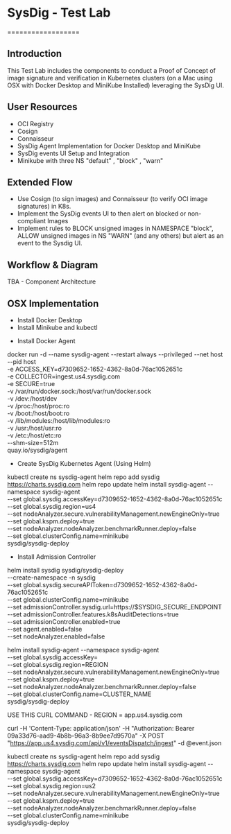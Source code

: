 # SysDig - Test Lab 
==================

Introduction
------------

This Test Lab includes the components to conduct a Proof of Concept of image signature and verification in Kubernetes clusters (on a Mac using OSX with Docker Desktop and MiniKube Installed) leveraging the SysDig UI.

User Resources
--------------

* OCI Registry
* Cosign
* Connaisseur
* SysDig Agent Implementation for Docker Desktop and MiniKube
* SysDig events UI Setup and Integration
* Minikube with three NS "default" , "block" , "warn"

Extended Flow
--------------

* Use Cosign (to sign images) and Connaisseur (to verify OCI image signatures) in K8s.
* Implement the SysDig events UI to then alert on blocked or non-compliant Images
* Implement rules to BLOCK unsigned images in NAMESPACE "block", ALLOW unsigned images in NS "WARN" (and any others) but alert as an event to the Sysdig UI.

Workflow & Diagram
-------------------
TBA - Component Architecture

OSX Implementation
-------------------

- Install Docker Desktop
- Install Minikube and kubectl 

* Install Docker Agent

docker run -d --name sysdig-agent --restart always --privileged --net host --pid host \
    -e ACCESS_KEY=d7309652-1652-4362-8a0d-76ac1052651c \
    -e COLLECTOR=ingest.us4.sysdig.com \
    -e SECURE=true \
    -v /var/run/docker.sock:/host/var/run/docker.sock \
    -v /dev:/host/dev \
    -v /proc:/host/proc:ro \
    -v /boot:/host/boot:ro \
    -v /lib/modules:/host/lib/modules:ro \
    -v /usr:/host/usr:ro \
    -v /etc:/host/etc:ro \
    --shm-size=512m \
    quay.io/sysdig/agent

* Create SysDig Kubernetes Agent (Using Helm)

kubectl create ns sysdig-agent
helm repo add sysdig https://charts.sysdig.com
helm repo update
helm install sysdig-agent --namespace sysdig-agent \
    --set global.sysdig.accessKey=d7309652-1652-4362-8a0d-76ac1052651c \
    --set global.sysdig.region=us4 \
    --set nodeAnalyzer.secure.vulnerabilityManagement.newEngineOnly=true \
    --set global.kspm.deploy=true \
    --set nodeAnalyzer.nodeAnalyzer.benchmarkRunner.deploy=false \
    --set global.clusterConfig.name=minikube\
    sysdig/sysdig-deploy

* Install Admission Controller

 helm install sysdig sysdig/sysdig-deploy \
    --create-namespace -n sysdig \
    --set global.sysdig.secureAPIToken=d7309652-1652-4362-8a0d-76ac1052651c\
    --set global.clusterConfig.name=minikube \
    --set admissionController.sysdig.url=https://$SYSDIG_SECURE_ENDPOINT \
    --set admissionController.features.k8sAuditDetections=true \
    --set admissionController.enabled=true \
    --set agent.enabled=false \
    --set nodeAnalyzer.enabled=false


helm install sysdig-agent --namespace sysdig-agent \
  --set global.sysdig.accessKey= \
  --set global.sysdig.region=REGION \
  --set nodeAnalyzer.secure.vulnerabilityManagement.newEngineOnly=true \
  --set global.kspm.deploy=true \
  --set nodeAnalyzer.nodeAnalyzer.benchmarkRunner.deploy=false \
  --set global.clusterConfig.name=CLUSTER_NAME \
  sysdig/sysdig-deploy



USE THIS CURL COMMAND - REGION = app.us4.sysdig.com

curl -H 'Content-Type: application/json' -H "Authorization: Bearer 09a33d76-aad9-4b8b-96a3-8b9ee7d9570a" -X POST "https://app.us4.sysdig.com/api/v1/eventsDispatch/ingest" -d @event.json


kubectl create ns sysdig-agent
helm repo add sysdig https://charts.sysdig.com
helm repo update
helm install sysdig-agent --namespace sysdig-agent \
    --set global.sysdig.accessKey=d7309652-1652-4362-8a0d-76ac1052651c \
    --set global.sysdig.region=us2 \
    --set nodeAnalyzer.secure.vulnerabilityManagement.newEngineOnly=true \
    --set global.kspm.deploy=true \
    --set nodeAnalyzer.nodeAnalyzer.benchmarkRunner.deploy=false \
    --set global.clusterConfig.name=minikube \
    sysdig/sysdig-deploy


